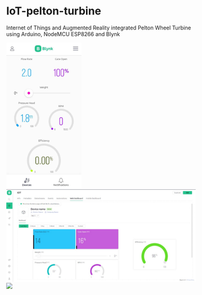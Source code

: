 # IoT-pelton-turbine

Internet of Things and Augmented Reality integrated Pelton Wheel Turbine using Arduino, NodeMCU ESP8266 and Blynk

<img src="Images/mobile-app-ui.jpeg" width="200">
<img src="Images/desktop-ui.jpeg">
<img src="IOT Framework.drawio (1).png">



